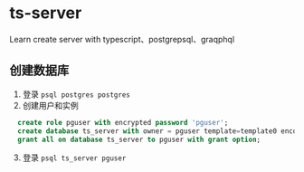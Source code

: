 # ts-server

Learn create server with typescript、postgrepsql、graqphql

## 创建数据库
1. 登录
  `psql postgres postgres`
2. 创建用户和实例
```sql
  create role pguser with encrypted password 'pguser';
  create database ts_server with owner = pguser template=template0 encoding='UTF8';
  grant all on database ts_server to pguser with grant option;
```
3. 登录
   `psql ts_server pguser`
